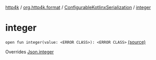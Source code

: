 [http4k](../../index.md) / [org.http4k.format](../index.md) / [ConfigurableKotlinxSerialization](index.md) / [integer](./integer.md)

# integer

`open fun integer(value: <ERROR CLASS>): <ERROR CLASS>` [(source)](https://github.com/http4k/http4k/blob/master/http4k-format-kotlinx-serialization/src/main/kotlin/org/http4k/format/ConfigurableKotlinxSerialization.kt#L73)

Overrides [Json.integer](../-json/integer.md)

